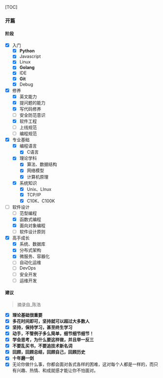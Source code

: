 [TOC]

### 开篇

#### 阶段

- [x] 入门
    - [x] **Python**
    - [x] Javascript
    - [x] Linux
    - [x] **Golang**
    - [x] IDE
    - [x] **Git**
    - [x] Debug
- [x] 修养
    - [x] 英文能力
    - [x] 提问题的能力
    - [x] 写代码修养
    - [ ] 安全防范意识
    - [x] 软件工程
    - [ ] 上线规范
    - [ ] 编程规范
- [x] 专业基础
    - [x] 编程语言
        - [x] C语言
    - [x] 理论学科
        - [x] 算法、数据结构
        - [x] 网络模型
        - [x] 计算机原理
    - [x] 系统知识
        - [x] Unix、LInux
        - [x] TCP/IP
        - [x] C10K、C100K
- [ ] 软件设计
    - [ ] 范型编程
    - [x] 函数式编程
    - [x] 面向对象编程
    - [ ] 软件设计原则
- [x] 高手成长
    - [x] 系统、数据库
    - [x] 分布式架构
    - [x] 微服务、容器化
    - [ ] 自动化运维
    - [ ] DevOps
    - [ ] 安全开发
    - [ ] 运维开发

#### 建议

> 摘录自_陈浩

- [x] **理论基础很重要**
- [x] **多花时间即可，坚持就可以超过大多数人**
- [x] **坚持，保持学习，甚至终生学习**
- [x] **动手，不管例子多么简单，细节细节细节！**
- [x] **学会思考，为什么要这样做，并且举一反三**
- [x] **不要乱买书，不要追技术新名词**
- [x] **回顾，回顾总结，回顾自己，回顾历史**
- [x] **十年磨一剑**
- [x] 无论你做什么事，你都会面对各式各样的困难，这对每个人都是一样的，而只有兴趣、热情、和成就感才能让你不怕面对。
